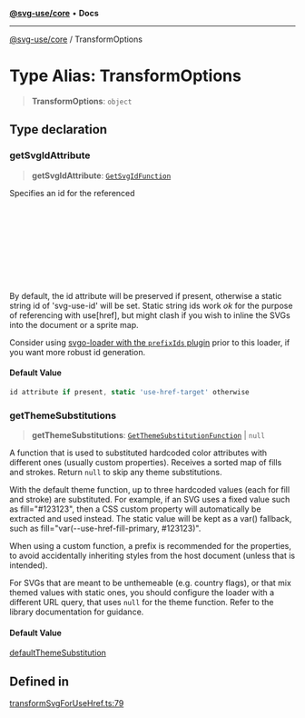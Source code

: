 [**@svg-use/core**](../README.md) • **Docs**

---

[@svg-use/core](../README.md) / TransformOptions

# Type Alias: TransformOptions

> **TransformOptions**: `object`

## Type declaration

### getSvgIdAttribute

> **getSvgIdAttribute**: [`GetSvgIdFunction`](GetSvgIdFunction.md)

Specifies an id for the referenced <svg>, set as the id attribute on the root.
ids are required in order for use[href] to work.

By default, the id attribute will be preserved if present, otherwise a static
string id of 'svg-use-id' will be set. Static string ids work _ok_ for the
purpose of referencing with use[href], but might clash if you wish to inline the
SVGs into the document or a sprite map.

Consider using
[svgo-loader with the `prefixIds` plugin](https://svgo.dev/docs/plugins/prefix-ids/)
prior to this loader, if you want more robust id generation.

#### Default Value

```ts
id attribute if present, static 'use-href-target' otherwise
```

### getThemeSubstitutions

> **getThemeSubstitutions**:
> [`GetThemeSubstitutionFunction`](GetThemeSubstitutionFunction.md) \| `null`

A function that is used to substituted hardcoded color attributes with different
ones (usually custom properties). Receives a sorted map of fills and strokes.
Return `null` to skip any theme substitutions.

With the default theme function, up to three hardcoded values (each for fill and
stroke) are substituted. For example, if an SVG uses a fixed value such as
fill="#123123", then a CSS custom property will automatically be extracted and
used instead. The static value will be kept as a var() fallback, such as
fill="var(--use-href-fill-primary, #123123)".

When using a custom function, a prefix is recommended for the properties, to
avoid accidentally inheriting styles from the host document (unless that is
intended).

For SVGs that are meant to be unthemeable (e.g. country flags), or that mix
themed values with static ones, you should configure the loader with a different
URL query, that uses `null` for the theme function. Refer to the library
documentation for guidance.

#### Default Value

[defaultThemeSubstitution](../functions/defaultThemeSubstitution.md)

## Defined in

[transformSvgForUseHref.ts:79](https://github.com/fpapado/svg-use/blob/main/packages/core/src/transformSvgForUseHref.ts#L79)
